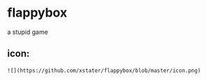 # flappybox
a stupid game 

## icon:
	![](https://github.com/xstater/flappybox/blob/master/icon.png)

